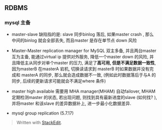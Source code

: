 ## RDBMS
### mysql 主备
* master-slave
缺陷指的是: slave 同步binlog 落后, 如果master crash , 那么中间的binlog 就会全部丢失, 而且master 是存在单节点 down 风险

* Master-Master replication manager for MySQL
双主多备, 并且两台master 互为主备, 能通过virtual ip 提供对外服务, 降低一个master down 的风险, 并且降低主从同步对单个master 的压力, 满足了**高可用, 但是不满足数据一致性**, 因为masterB 在masterA 宕机, 切换读请求到 masterB 时如果数据并没有完成和 masterA 的同步, 那么就会造成数据不一致, 
(例如此时数据落后于与A 的同步, 后续的更新请求可能就会不满足where 条件)

* master high available
需要用 MHA manager(MHAM) 自动failover, MHAM 定期检测master 的状态, 若出现问题, 则找到具有最新进度的slave (如何找? ), 并将master 和该slave 的差异数据补上, 进一步最小化数据差异. 

* mysql group replication (5.7.17)


> Written with [StackEdit](https://stackedit.io/).
<!--stackedit_data:
eyJoaXN0b3J5IjpbMTc4NjUwOTcsLTEzNjU5NDcxMTQsMjMzMD
AyNjg0LDE5OTk3ODUzMDQsLTIxMTk2NzA0MzEsOTY4MTcyNjgx
LC04NTE1OTEwODgsMTY2OTg0MTQyMCwtMTYzNTgyMTc3NV19
-->